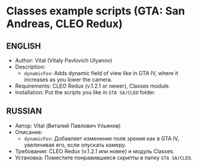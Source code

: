 # Classes example scripts (GTA: San Andreas, CLEO Redux)
## ENGLISH
* Author: Vital (Vitaly Pavlovich Ulyanov)
* Description:
  * `dynamicFov`: Adds dynamic field of view like in GTA IV, where it increases as you lower the camera.
* Requirements: CLEO Redux (v.1.2.1 or newer), Classes module.
* Installation: Put the scripts you like in `GTA SA/CLEO` folder.

## RUSSIAN
* Автор: Vital (Виталий Павлович Ульянов)
* Описание:
  * `dynamicFov`: Добавляет изменение поля зрения как в GTA IV, увеличивая его, если опускать камеру.
* Требования: CLEO Redux (v.1.2.1 или новее) и модуль Classes.
* Установка: Поместите понравившиеся скрипты в папку `GTA SA/CLEO`.